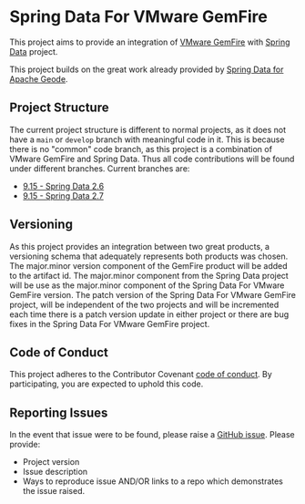 <!--
  ~ Copyright (c) VMware, Inc. 2022. All rights reserved.
  ~ SPDX-License-Identifier: Apache-2.0
  -->
# Spring Data For VMware GemFire
This project aims to provide an integration of [VMware GemFire](https://tanzu.vmware.com/gemfire) with [Spring Data](https://spring.io/projects/spring-data) project.

This project builds on the great work already provided by [Spring Data for Apache Geode](https://spring.io/projects/spring-data-geode).

## Project Structure
The current project structure is different to normal projects, as it does not have a `main` or `develop` branch with meaningful code in it. This is because there is no "common" code branch, as this project is a combination of VMware GemFire and Spring Data. Thus all code contributions will be found under different branches.
Current branches are:
* [9.15 - Spring Data 2.6](https://github.com/gemfire/spring-data-for-vmware-gemfire/tree/9.15-SD26)
* [9.15 - Spring Data 2.7](https://github.com/gemfire/spring-data-for-vmware-gemfire/tree/9.15-SD27)

## Versioning
As this project provides an integration between two great products, a versioning schema that adequately represents both products was chosen. The major.minor version component of the GemFire product will be added to the artifact id. The major.minor component from the Spring Data project will be use as the major.minor component of the Spring Data For VMware GemFire version. The patch version of the Spring Data For VMware GemFire project, will be independent of the two projects and will be incremented each time there is a patch version update in either project or there are bug fixes in the Spring Data For VMware GemFire project. 

## Code of Conduct
This project adheres to the Contributor Covenant [code of conduct](https://github.com/gemfire/spring-data-for-vmware-gemfire/CODE-OF-CONDUCT.md). By participating, you are expected to uphold this code. 

## Reporting Issues
In the event that issue were to be found, please raise a [GitHub issue](https://github.com/gemfire/spring-data-for-vmware-gemfire/issues).
Please provide:
* Project version
* Issue description
* Ways to reproduce issue AND/OR links to a repo which demonstrates the issue raised.
